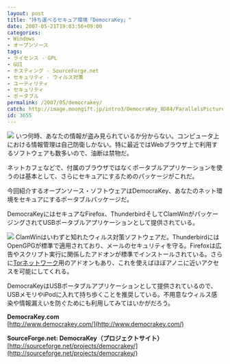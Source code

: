 ```yaml
---
layout: post
title: "持ち運べるセキュア環境「DemocraKey」"
date: 2007-05-21T19:03:56+09:00
categories:
- Windows
- オープンソース
tags: 
- ライセンス - GPL
- GUI
- ホスティング - SourceForge.net
- セキュリティ - ウィルス対策
- ユーティリティ
- セキュリティ
- ポータブル
permalink: /2007/05/democrakey/
catch: http://image.moongift.jp/intro3/DemocraKey_8D84/ParallelsPicture_thumb1.png
id: 3655
---
```

[![](http://image.moongift.jp/intro3/DemocraKey_8D84/democrakey1_thumb1.png)](http://image.moongift.jp/intro3/DemocraKey_8D84/democrakey13.png) いつ何時、あなたの情報が盗み見られているか分からない。コンピュータ上における情報管理は自己防衛しかない。特に最近ではWebブラウザ上で利用するソフトウェアも数多いので、油断は禁物だ。   
  
ネットカフェなどで、付属のブラウザではなくポータブルアプリケーションを使うのは基本として、さらにセキュアにするためのパッケージがこれだ。   
  
今回紹介するオープンソース・ソフトウェアはDemocraKey、あなたのネット環境をセキュアにするポータブルパッケージだ。   
  
<!--more-->  
  
DemocraKeyにはセキュアなFirefox、ThunderbirdそしてClamWinがパッケージングされてUSBポータブルアプリケーションとして提供されている。   
  
[![](http://image.moongift.jp/intro3/DemocraKey_8D84/ParallelsPicture_thumb1.png)](http://image.moongift.jp/intro3/DemocraKey_8D84/ParallelsPicture3.png) ClamWinはいわずと知れたウィルス対策ソフトウェアだ。ThunderbirdにはOpenGPGが標準で適用されており、メールのセキュリティを守る。Firefoxは広告やスクリプト実行に関係したアドオンが標準でインストールされている。さらに[Torネットワーク](http://ja.wikipedia.org/wiki/Tor)用のアドオンもあり、これを使えばほぼアノニに近いアクセスを可能にしてくれる。   
  
DemocraKeyはUSBポータブルアプリケーションとして提供されているので、USBメモリやiPodに入れて持ち歩くことを推奨している。不用意なウィルス感染や情報漏えいを防ぐためにも利用してみてはいかがだろう。   
  
**DemocraKey.com**  
[http://www.democrakey.com/](http://www.democrakey.com/)  
  
**SourceForge.net: DemocraKey（プロジェクトサイト）**  
[http://sourceforge.net/projects/democrakey/](http://sourceforge.net/projects/democrakey/)
